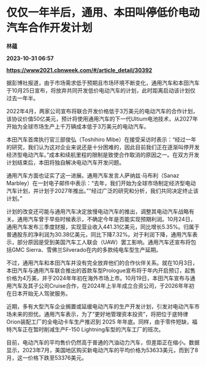 # 仅仅一年半后，通用、本田叫停低价电动汽车合作开发计划
**林蕴**

**2023-10-31 06:57**

**https://www2021.cbnweek.com/#/article_detail/30392**

据彭博社报道，由于市场需求低于预期且市场环境不断变化，通用汽车和本田汽车于10月25日宣布，将放弃共同开发低价电动汽车的计划，此时距离启动该计划仅过去一年半。

2022年4月，两家公司宣布将联合开发价格低于3万美元的电动汽车的合作计划，该协议价值50亿美元，预计将使用通用汽车的下一代Ultium电池技术，从2027年开始为全球市场生产上千万辆成本低于3万美元的电动汽车。

本田汽车首席执行官三部俊弘（Toshihiro Mibe）在接受采访时表示：“经过一年的研究，我们认为这对企业来说还是十分困难的，因此目前我们正在逐渐叫停开发经济型电动汽车。”成本和续航里程的限制是致使合作取消的原因之一。在双方开发计划结束后，本田将独自解决电动汽车开发问题。

通用汽车方面也证实了这一进展。通用汽车发言人萨纳兹·马布利（Sanaz Marbley）在一封电子邮件中表示：“去年，我们开始为全球市场制定经济型电动汽车计划，并计划于2027年推出。”“经过广泛的研究和分析，我们共同决定终止该计划。”

计划的改变还可能与通用汽车决定放慢电动汽车的推出，调整其电动汽车战略有关。通用汽车曾于早些时候表示，不确定今年是否能实现预期利润。10月24日，通用汽车发布三季度财报，实现营业收入441.31亿美元，同比增长5.35%。归属于普通股东的净利润为30.38亿美元，同比下降7.32%。对于利润下降，通用汽车表示，部分原因是受到美国汽车工人联会（UAW）罢工影响。通用汽车还宣布将包括GMC Sierra、雪佛兰Silverado在内的多款纯电车型生产延期。

不过，通用汽车和本田汽车并没有完全放弃他们的合作伙伴关系。就在10月3日，本田汽车与通用汽车联合推出的首款车型Prologue宣布将于年内开启预订，起售价格为4万美，并于2024年年初在海外市场上市。10月19日，本田汽车宣布与通用汽车及其子公司Cruise合作，在2024年上半年成立合资公司，于2026年年初在日本开始无人驾驶服务。

近期，多有大型汽车企业搁置或延缓电动汽车的生产开发计划，引发对电动汽车市场未来的担忧。通用汽车表示，为了“更好地管理资本投资”，将把位于底特律Orion装配工厂的全电动卡车生产推迟到 2025 年年底。同样，由于零件短缺，福特汽车正在暂时削减生产F-150 Lightning车型的汽车工厂的班次。

目前，电动汽车的平均售价仍然高于普通的汽油动力汽车，但差距正在缩小。数据显示，2023年7月，美国地区购买新电动汽车的平均价格为53633美元，而到了8月，这一价格下跌至53376美元。